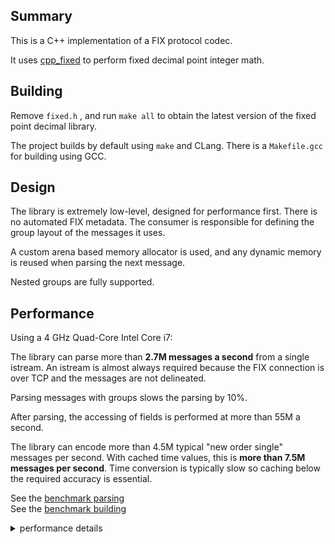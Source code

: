 ## Summary

This is a C++ implementation of a FIX protocol codec.

It uses [cpp_fixed](https://github.com/robaho/cpp_fixed) to perform fixed decimal point integer math.

## Building

Remove `fixed.h` , and run `make all` to obtain the latest version of the fixed point decimal library.

The project builds by default using `make` and CLang. There is a `Makefile.gcc` for building using GCC.

## Design

The library is extremely low-level, designed for performance first. There is no automated FIX metadata. The
consumer is responsible for defining the group layout of the messages it uses.

A custom arena based memory allocator is used, and any dynamic memory is reused when parsing the next message.

Nested groups are fully supported.

## Performance

Using a 4 GHz Quad-Core Intel Core i7:

The library can parse more than **2.7M messages a second** from a single istream. An istream is almost always required
because the FIX connection is over TCP and the messages are not delineated.

Parsing messages with groups slows the parsing by 10%.

After parsing, the accessing of fields is performed at more than 55M a second.

The library can encode more than 4.5M typical "new order single" messages per second. With cached time values, this
is **more than 7.5M messages per second**. Time conversion is typically slow so caching below the required accuracy is essential.

See the [benchmark parsing](https://github.com/robaho/cpp_fix_codec/blob/main/benchmark_parse_test.cpp)<br>
See the [benchmark building](https://github.com/robaho/cpp_fix_codec/blob/main/benchmark_build_test.cpp)

<details>
    <summary>performance details</summary>

<pre>
New Order Single: parsed 1000000 messages, usec per order 0.368897, orders per sec 2710783
New Order Single w/Groups: parsed 1000000 messages, usec per order 0.496595, orders per sec 2013713
built 10000000 messages, usec per msg 0.223333, msgs per sec 4477614
with cached time, built 10000000 messages, usec per msg 0.133145, msgs per sec 7510597
</pre>

</details>

